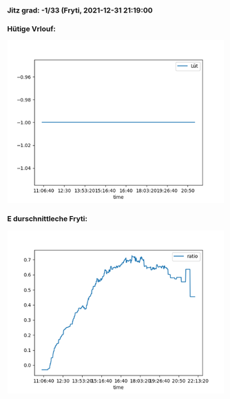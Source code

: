 ### Jitz grad: -1/33 (Fryti, 2021-12-31 21:19:00

### Hütige Vrlouf:
![Graph](Today.png)

### E durschnittleche Fryti:
![Graph](Fryti.png)